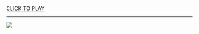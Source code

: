 
<a href="https://premium76.site?title=vex_3_unblocked_games&ref=13M">CLICK TO PLAY</a></h3>
<hr>

<a href="https://premium76.site?title=vex_3_unblocked_games&ref=13M"><img src="https://clearcache.store/games.png"></a>


